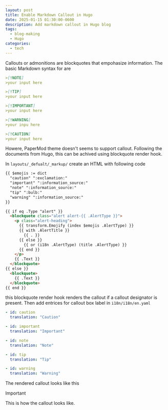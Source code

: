 ```yaml
---
layout: post
title: Enable Markdown Callout in Hugo
date: 2025-01-15 01:30:00-0600
description: Add markdown callout in Hugo blog
tags:
  - blog-making
  - Hugo
categories:
  - tech
---
```


Callouts or admonitions are blockquotes that empohasize information. The basic Markdown syntax for are

```markdown
>[!NOTE]
>your input here

>[!TIP]
>your input here

>[!IMPORTANT]
>your input here

>[!WARNING]
>your inpu here

>[!CAUTION]
>your input here
```

Howere, PaperMod theme doesn't seems to support callout. Following the documents from Hugo, this can be achived using blockquote render hook.

In `layouts/_defualt/_markup/` create an HTML with following code

```html
{{ $emojis := dict
  "caution" ":exclamation:"
  "important" ":information_source:"
  "note" ":information_source:"
  "tip" ":bulb:"
  "warning" ":information_source:"
}}

{{ if eq .Type "alert" }}
  <blockquote class="alert alert-{{ .AlertType }}">
    <p class="alert-heading">
      {{ transform.Emojify (index $emojis .AlertType) }}
      {{ with .AlertTitle }}
        {{ . }}
      {{ else }}
        {{ or (i18n .AlertType) (title .AlertType) }}
      {{ end }}
    </p>
    {{ .Text }}
  </blockquote>
{{ else }}
  <blockquote>
    {{ .Text }}
  </blockquote>
{{ end }}
```

this blockquote render hook renders the callout if a callout designator is present. Then add entrices for callout box label in `i18n/i18n/en.yaml`

```yaml
- id: caution
  translation: "Caution"

- id: important
  translation: "Important"

- id: note
  translation: "Note"

- id: tip
  translation: "Tip"

- id: warning
  translation: "Warning"
```

The rendered callout looks like this

> [!IMPORTANT]
>
> This is how the callout looks like.